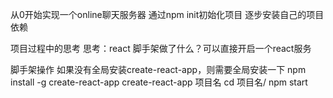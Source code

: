 从0开始实现一个online聊天服务器
通过npm init初始化项目
逐步安装自己的项目依赖

项目过程中的思考
思考：react 脚手架做了什么？可以直接开启一个react服务

脚手架操作
如果没有全局安装create-react-app，则需要全局安装一下
npm install -g create-react-app
create-react-app 项目名
cd 项目名/
npm start

